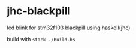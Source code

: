# jhc-blackpill
led blink for stm32f103 blackpill using haskell(jhc)

build with `stack ./Build.hs`
